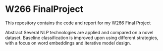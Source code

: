 # W266 FinalProject
This repository contains the code and report for my W266 Final Project

Abstract
Several NLP technologies are applied and compared on a novel dataset. Baseline classification is improved upon using different strategies, with a focus on word embeddings and iterative model design.
